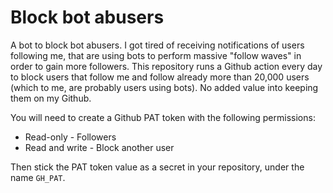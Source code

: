 # Block bot abusers

A bot to block bot abusers. I got tired of receiving notifications of users following me, that are using bots to perform massive "follow waves" in order to gain more followers. This repository runs a Github action every day to block users that follow me and follow already more than 20,000 users (which to me, are probably users using bots). No added value into keeping them on my Github.

You will need to create a Github PAT token with the following permissions:
- Read-only - Followers
- Read and write - Block another user

Then stick the PAT token value as a secret in your repository, under the name `GH_PAT`.

